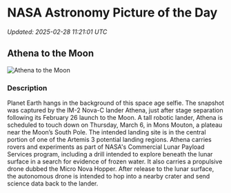 # NASA Astronomy Picture of the Day

_Updated: 2025-02-28 11:21:01 UTC_

## Athena to the Moon

![Athena to the Moon](https://apod.nasa.gov/apod/image/2502/AthenaEarth1024.jpg)

### Description

Planet Earth hangs in the background of this space age selfie. The snapshot was captured by the IM-2 Nova-C lander Athena, just after stage separation following its February 26 launch to the Moon. A tall robotic lander, Athena is scheduled to touch down on Thursday, March 6, in Mons Mouton, a plateau near the Moon’s South Pole. The intended landing site is in the central portion of one of the Artemis 3 potential landing regions. Athena carries rovers and experiments as part of NASA's Commercial Lunar Payload Services program, including a drill intended to explore beneath the lunar surface in a search for evidence of frozen water. It also carries a propulsive drone dubbed the Micro Nova Hopper. After release to the lunar surface, the autonomous drone is intended to hop into a nearby crater and send science data back to the lander.

